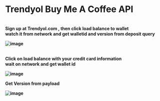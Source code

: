 
<h1>Trendyol Buy Me A Coffee API</h1>
<br/>
<b>Sign up at Trendyol.com , then click load balance to wallet<br/>
watch it from network and get walletid and version from deposit query
  
![image](https://user-images.githubusercontent.com/65618247/173256295-6860077c-efc7-4445-8737-9c9850ac458d.png)

<br/>
Click on load balance with your credit card information
<br/>
<b> wait on network and get wallet id
  
![image](https://user-images.githubusercontent.com/65618247/173256344-4a8dbd56-b23b-4c7e-a288-101b0d2da963.png)

  Get Version from payload
  
![image](https://user-images.githubusercontent.com/65618247/173256370-eae2c3f0-86a4-43cd-90ea-b495d8e3371b.png)

  
 
